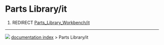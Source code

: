 # Parts Library/it
1.  REDIRECT [Parts_Library_Workbench/it](Parts_Library_Workbench/it.md)



---
![](images/Button_right.svg) [documentation index](../README.md) > Parts Library/it
